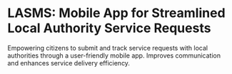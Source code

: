# LASMS: Mobile App for Streamlined Local Authority Service Requests

Empowering citizens to submit and track service requests with local authorities through a user-friendly mobile app.  Improves communication and enhances service delivery efficiency.
